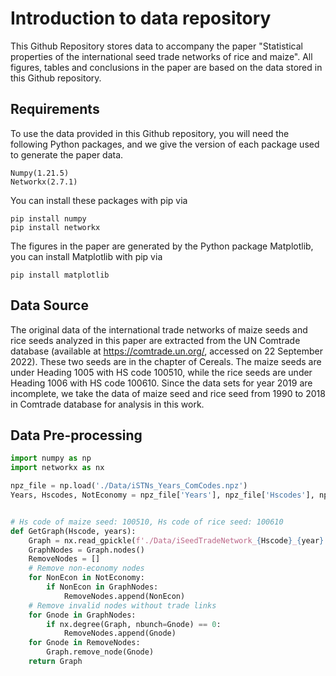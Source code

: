 # Introduction to data repository

This Github Repository stores data to accompany the paper "Statistical properties of the international seed trade networks of rice and maize". All figures, tables and conclusions in the paper are based on the data stored in this Github repository.

## Requirements

To use the data provided in this Github repository, you will need the following Python packages, and we give the version of each package used to generate the paper data.

```
Numpy(1.21.5)
Networkx(2.7.1)
```
You can install these packages with pip via
```
pip install numpy
pip install networkx
```
The figures in the paper are generated by the Python package Matplotlib, you can install Matplotlib with pip via
```
pip install matplotlib
```
## Data Source

The original data of the international trade networks of maize seeds and rice seeds analyzed in this paper are extracted from the UN Comtrade database (available at https://comtrade.un.org/, accessed on 22 September 2022). These two seeds are in the chapter of Cereals. The maize seeds are under Heading 1005 with HS code 100510, while the rice seeds are under Heading 1006 with HS code 100610. Since the data sets for year 2019 are incomplete, we take the data of maize seed and rice seed from 1990 to 2018 in Comtrade database for analysis in this work.

## Data Pre-processing

```python
import numpy as np
import networkx as nx

npz_file = np.load('./Data/iSTNs_Years_ComCodes.npz')
Years, Hscodes, NotEconomy = npz_file['Years'], npz_file['Hscodes'], npz_file['NotEconomy']


# Hs code of maize seed: 100510, Hs code of rice seed: 100610
def GetGraph(Hscode, years):
    Graph = nx.read_gpickle(f'./Data/iSeedTradeNetwork_{Hscode}_{year}.gpickle')
    GraphNodes = Graph.nodes()
    RemoveNodes = []
    # Remove non-economy nodes
    for NonEcon in NotEconomy:
        if NonEcon in GraphNodes:
            RemoveNodes.append(NonEcon)
    # Remove invalid nodes without trade links
    for Gnode in GraphNodes:
        if nx.degree(Graph, nbunch=Gnode) == 0:
            RemoveNodes.append(Gnode)
    for Gnode in RemoveNodes:
        Graph.remove_node(Gnode)
    return Graph
```
